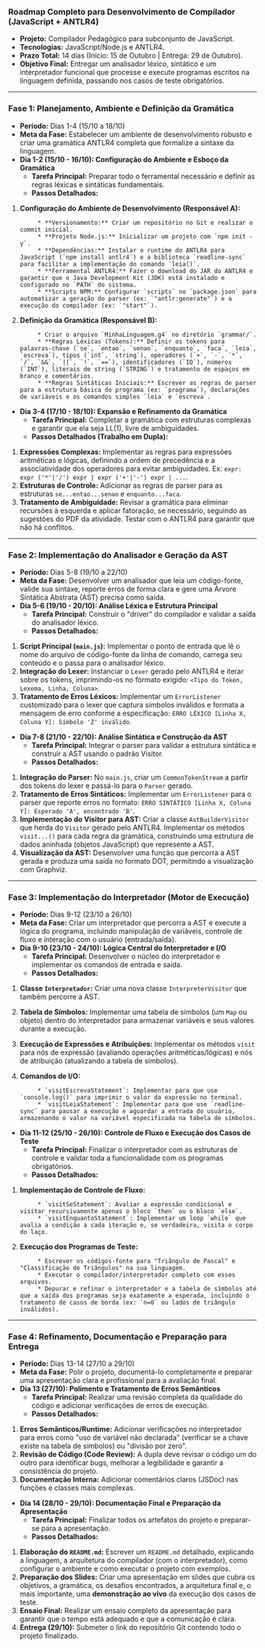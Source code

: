 ### **Roadmap Completo para Desenvolvimento de Compilador (JavaScript + ANTLR4)**

* **Projeto:** Compilador Pedagógico para subconjunto de JavaScript.
* **Tecnologias:** JavaScript/Node.js e ANTLR4.
* **Prazo Total:** 14 dias (Início: 15 de Outubro | Entrega: 29 de Outubro).
* **Objetivo Final:** Entregar um analisador léxico, sintático e um interpretador funcional que processe e execute programas escritos na linguagem definida, passando nos casos de teste obrigatórios.

***

### **Fase 1: Planejamento, Ambiente e Definição da Gramática**

* **Período:** Dias 1-4 (15/10 a 18/10)
* **Meta da Fase:** Estabelecer um ambiente de desenvolvimento robusto e criar uma gramática ANTLR4 completa que formalize a sintaxe da linguagem.
* **Dia 1-2 (15/10 - 16/10): Configuração do Ambiente e Esboço da Gramática**
  * **Tarefa Principal:** Preparar todo o ferramental necessário e definir as regras léxicas e sintáticas fundamentais.
  * **Passos Detalhados:**
1. **Configuração do Ambiente de Desenvolvimento (Responsável A):**
   
            * **Versionamento:** Criar um repositório no Git e realizar o commit inicial.
            * **Projeto Node.js:** Inicializar um projeto com `npm init -y`.
            * **Dependências:** Instalar o runtime do ANTLR4 para JavaScript (`npm install antlr4`) e a biblioteca `readline-sync` para facilitar a implementação do comando `leia()`.
            * **Ferramental ANTLR4:** Fazer o download do JAR do ANTLR4 e garantir que o Java Development Kit (JDK) está instalado e configurado no `PATH` do sistema.
            * **Scripts NPM:** Configurar `scripts` no `package.json` para automatizar a geração do parser (ex: `"antlr:generate"`) e a execução do compilador (ex: `"start"`).
2. **Definição da Gramática (Responsável B):**
   
            * Criar o arquivo `MinhaLinguagem.g4` no diretório `grammar/`.
            * **Regras Léxicas (Tokens):** Definir os tokens para palavras-chave (`se`, `entao`, `senao`, `enquanto`, `faca`, `leia`, `escreva`), tipos (`int`, `string`), operadores (`+`, `-`, `*`, `/`, `&&`, `||`, `!`, `==`), identificadores (`ID`), números (`INT`), literais de string (`STRING`) e tratamento de espaços em branco e comentários.
            * **Regras Sintáticas Iniciais:** Escrever as regras de parser para a estrutura básica do programa (ex: `programa`), declarações de variáveis e os comandos simples `leia` e `escreva`.
* **Dia 3-4 (17/10 - 18/10): Expansão e Refinamento da Gramática**
  * **Tarefa Principal:** Completar a gramática com estruturas complexas e garantir que ela seja LL(1), livre de ambiguidades.
  * **Passos Detalhados (Trabalho em Dupla):**
1. **Expressões Complexas:** Implementar as regras para expressões aritméticas e lógicas, definindo a ordem de precedência e a associatividade dos operadores para evitar ambiguidades. Ex: `expr: expr ('*'|'/') expr | expr ('+'|'-') expr | ...`.
2. **Estruturas de Controle:** Adicionar as regras de parser para as estruturas `se...entao...senao` e `enquanto...faca`.
3. **Tratamento de Ambiguidade:** Revisar a gramática para eliminar recursões à esquerda e aplicar fatoração, se necessário, seguindo as sugestões do PDF da atividade. Testar com o ANTLR4 para garantir que não há conflitos.

***

### **Fase 2: Implementação do Analisador e Geração da AST**

* **Período:** Dias 5-8 (19/10 a 22/10)
* **Meta da Fase:** Desenvolver um analisador que leia um código-fonte, valide sua sintaxe, reporte erros de forma clara e gere uma Árvore Sintática Abstrata (AST) precisa como saída.
* **Dia 5-6 (19/10 - 20/10): Análise Léxica e Estrutura Principal**
  * **Tarefa Principal:** Construir o "driver" do compilador e validar a saída do analisador léxico.
  * **Passos Detalhados:**
1. **Script Principal (`main.js`):** Implementar o ponto de entrada que lê o nome do arquivo de código-fonte da linha de comando, carrega seu conteúdo e o passa para o analisador léxico.
2. **Integração do Lexer:** Instanciar o `Lexer` gerado pelo ANTLR4 e iterar sobre os tokens, imprimindo-os no formato exigido: `<Tipo do Token, Lexema, Linha, Coluna>`.
3. **Tratamento de Erros Léxicos:** Implementar um `ErrorListener` customizado para o lexer que captura símbolos inválidos e formata a mensagem de erro conforme a especificação: `ERRO LÉXICO [Linha X, Coluna Y]: Símbolo 'Z' inválido`.
* **Dia 7-8 (21/10 - 22/10): Análise Sintática e Construção da AST**
  * **Tarefa Principal:** Integrar o parser para validar a estrutura sintática e construir a AST usando o padrão Visitor.
  * **Passos Detalhados:**
1. **Integração do Parser:** No `main.js`, criar um `CommonTokenStream` a partir dos tokens do lexer e passá-lo para o `Parser` gerado.
2. **Tratamento de Erros Sintáticos:** Implementar um `ErrorListener` para o parser que reporte erros no formato: `ERRO SINTÁTICO [Linha X, Coluna Y]: Esperado 'A', encontrado 'B'`.
3. **Implementação do Visitor para AST:** Criar a classe `AstBuilderVisitor` que herda do `Visitor` gerado pelo ANTLR4. Implementar os métodos `visit...()` para cada regra da gramática, construindo uma estrutura de dados aninhada (objetos JavaScript) que represente a AST.
4. **Visualização da AST:** Desenvolver uma função que percorra a AST gerada e produza uma saída no formato DOT, permitindo a visualização com Graphviz.

***

### **Fase 3: Implementação do Interpretador (Motor de Execução)**

* **Período:** Dias 9-12 (23/10 a 26/10)
* **Meta da Fase:** Criar um interpretador que percorra a AST e execute a lógica do programa, incluindo manipulação de variáveis, controle de fluxo e interação com o usuário (entrada/saída).
* **Dia 9-10 (23/10 - 24/10): Lógica Central do Interpretador e I/O**
  * **Tarefa Principal:** Desenvolver o núcleo do interpretador e implementar os comandos de entrada e saída.
  * **Passos Detalhados:**
1. **Classe `Interpretador`:** Criar uma nova classe `InterpreterVisitor` que também percorre a AST.
2. **Tabela de Símbolos:** Implementar uma tabela de símbolos (um `Map` ou objeto) dentro do interpretador para armazenar variáveis e seus valores durante a execução.
3. **Execução de Expressões e Atribuições:** Implementar os métodos `visit` para nós de expressão (avaliando operações aritméticas/lógicas) e nós de atribuição (atualizando a tabela de símbolos).
4. **Comandos de I/O:**
   
            * `visitEscrevaStatement`: Implementar para que use `console.log()` para imprimir o valor da expressão no terminal.
            * `visitLeiaStatement`: Implementar para que use `readline-sync` para pausar a execução e aguardar a entrada do usuário, armazenando o valor na variável especificada na tabela de símbolos.
* **Dia 11-12 (25/10 - 26/10): Controle de Fluxo e Execução dos Casos de Teste**
  * **Tarefa Principal:** Finalizar o interpretador com as estruturas de controle e validar toda a funcionalidade com os programas obrigatórios.
  * **Passos Detalhados:**
1. **Implementação de Controle de Fluxo:**
   
            * `visitSeStatement`: Avaliar a expressão condicional e visitar recursivamente apenas o bloco `then` ou o bloco `else`.
            * `visitEnquantoStatement`: Implementar um loop `while` que avalia a condição a cada iteração e, se verdadeira, visita o corpo do laço.
2. **Execução dos Programas de Teste:**
   
            * Escrever os códigos-fonte para "Triângulo de Pascal" e "Classificação de Triângulos" na sua linguagem.
            * Executar o compilador/interpretador completo com esses arquivos.
            * Depurar e refinar o interpretador e a tabela de símbolos até que a saída dos programas seja exatamente a esperada, incluindo o tratamento de casos de borda (ex: `n=0` ou lados de triângulo inválidos).

***

### **Fase 4: Refinamento, Documentação e Preparação para Entrega**

* **Período:** Dias 13-14 (27/10 a 29/10)
* **Meta da Fase:** Polir o projeto, documentá-lo completamente e preparar uma apresentação clara e profissional para a avaliação final.
* **Dia 13 (27/10): Polimento e Tratamento de Erros Semânticos**
  * **Tarefa Principal:** Realizar uma revisão completa da qualidade do código e adicionar verificações de erros de execução.
  * **Passos Detalhados:**
1. **Erros Semânticos/Runtime:** Adicionar verificações no interpretador para erros como "uso de variável não declarada" (verificar se a chave existe na tabela de símbolos) ou "divisão por zero".
2. **Revisão de Código (Code Review):** A dupla deve revisar o código um do outro para identificar bugs, melhorar a legibilidade e garantir a consistência do projeto.
3. **Documentação Interna:** Adicionar comentários claros (JSDoc) nas funções e classes mais complexas.
* **Dia 14 (28/10 - 29/10): Documentação Final e Preparação da Apresentação**
  * **Tarefa Principal:** Finalizar todos os artefatos do projeto e preparar-se para a apresentação.
  * **Passos Detalhados:**
1. **Elaboração do `README.md`:** Escrever um `README.md` detalhado, explicando a linguagem, a arquitetura do compilador (com o interpretador), como configurar o ambiente e como executar o projeto com exemplos.
2. **Preparação dos Slides:** Criar uma apresentação em slides que cubra os objetivos, a gramática, os desafios encontrados, a arquitetura final e, o mais importante, uma **demonstração ao vivo** da execução dos casos de teste.
3. **Ensaio Final:** Realizar um ensaio completo da apresentação para garantir que o tempo está adequado e que a comunicação é clara.
4. **Entrega (29/10):** Submeter o link do repositório Git contendo todo o projeto finalizado.
